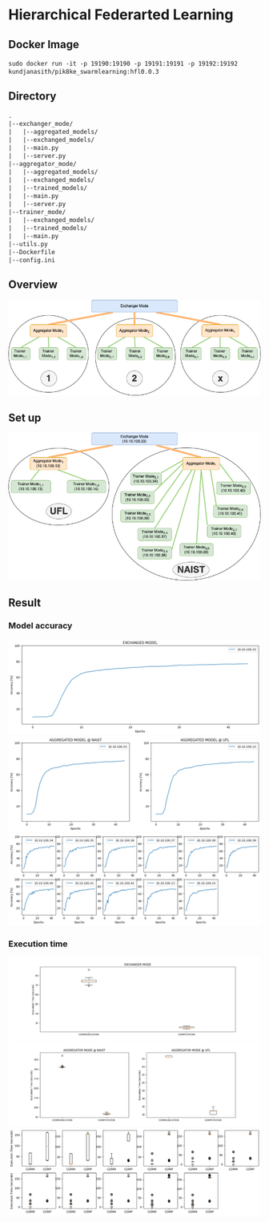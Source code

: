 # Hierarchical Federarted Learning

## Docker Image
```
sudo docker run -it -p 19190:19190 -p 19191:19191 -p 19192:19192 kundjanasith/pik8ke_swarmlearning:hfl0.0.3
```

## Directory
```
.
|--exchanger_mode/
|   |--aggregated_models/
|   |--exchanged_models/
|   |--main.py
|   |--server.py 
|--aggregator_mode/
|   |--aggregated_models/
|   |--exchanged_models/
|   |--trained_models/
|   |--main.py
|   |--server.py 
|--trainer_mode/
|   |--exchanged_models/
|   |--trained_models/
|   |--main.py
|--utils.py
|--Dockerfile
|--config.ini
```

## Overview

![overview](figures/overview.png)

## Set up

![overview](figures/setup.png)


## Result

### Model accuracy
![accuracy_exchanger](figures/accuracy/exchanger.png)
![accuracy_aggregator](figures/accuracy/aggregator.png)
![accuracy_trainer](figures/accuracy/trainer.png)

### Execution time
![time_exchanger](figures/time/exchanger.png)
![time_aggregator](figures/time/aggregator.png)
![time_trainer](figures/time/trainer.png)

